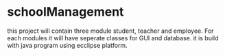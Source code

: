 # schoolManagement
this project will contain three module student, teacher and employee. For each modules it will have seperate classes for GUI and database. it is build with java program using ecclipse platform.
